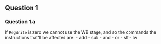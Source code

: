 ## Question 1
### Question 1.a
If `RegWrite` is zero we cannot use the WB stage, and so the commands the instructions that'll be affected are:
    - add
    - sub
    - and
    - or
    - slt
    - lw
